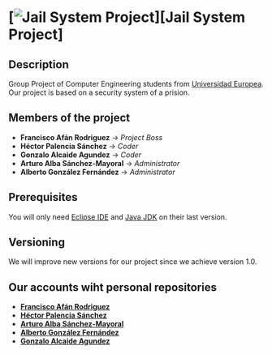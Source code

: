 # [![Jail System Project][logo]][Jail System Project]
[logo]:https://HectorSkm.github.io/ProyectoIngenieria/resources/JSP.png "Jail System Project"

## Description

Group Project of Computer Engineering students from [Universidad Europea](https://universidadeuropea.es/madrid).
Our project is based on a security system of a prision.

## Members of the project

- **Francisco Afán Rodriguez**     -> *Project Boss*
- **Héctor Palencia Sánchez**      -> *Coder*
- **Gonzalo Alcaide Agundez**      -> *Coder*
- **Arturo Alba Sánchez-Mayoral**  -> *Administrator*
- **Alberto González Fernández**   -> *Administrator*


## Prerequisites

You will only need [Eclipse IDE](https://www.eclipse.org/downloads/) and [Java JDK](https://www.oracle.com/technetwork/java/javase/downloads/jdk11-downloads-5066655.html) on their last version.

## Versioning

We will improve new versions for our project since we achieve version 1.0.

## Our accounts wiht personal repositories

- **[Francisco Afán Rodriguez](https://github.com/N3oZ3r0)**      
- **[Héctor Palencia Sánchez](https://github.com/HectorSkm)**      
- **[Arturo Alba Sánchez-Mayoral](https://github.com/ArtySaurio)**  
- **[Alberto González Fernández](https://github.com/glezon99)**   
- **[Gonzalo Alcaide Agundez](https://github.com/10GGGGGGGGGG)**      
